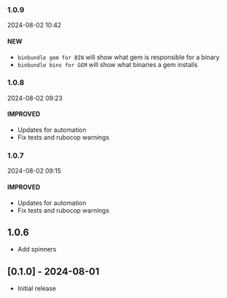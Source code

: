 ### 1.0.9

2024-08-02 10:42

#### NEW

- `binbundle gem for BIN` will show what gem is responsible for a binary
- `binbundle bins for GEM` will show what binaries a gem installs

### 1.0.8

2024-08-02 09:23

#### IMPROVED

- Updates for automation
- Fix tests and rubocop warnings

### 1.0.7

2024-08-02 09:15

#### IMPROVED

- Updates for automation
- Fix tests and rubocop warnings

## 1.0.6

- Add spinners

## [0.1.0] - 2024-08-01

- Initial release
